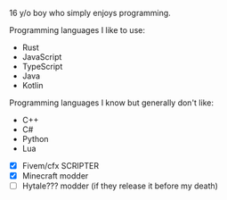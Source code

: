 16 y/o boy who simply enjoys programming.

Programming languages I like to use:
- Rust
- JavaScript
- TypeScript
- Java
- Kotlin

Programming languages I know but generally don't like:
- C++
- C#
- Python
- Lua



- [x] Fivem/cfx SCRIPTER
- [x] Minecraft modder
- [ ] Hytale??? modder (if they release it before my death)
